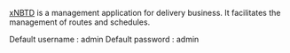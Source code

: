 [xNBTD](https://github.com/eldertek/xnbtd) is a management application for delivery business. It facilitates the management of routes and schedules.

Default username : admin
Default password : admin